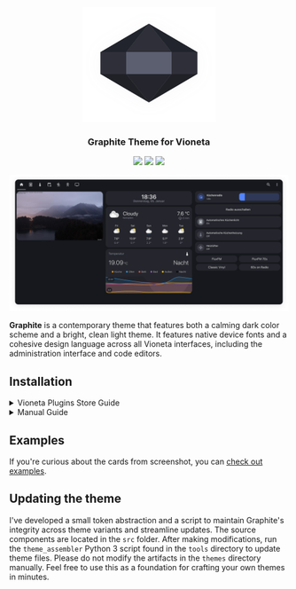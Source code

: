 <p align="center"><img src="https://raw.githubusercontent.com/Vioneta/vioneta-graphite-theme/main/docs/logo_s.svg" width="240" alt="Logo Graphite Theme"/></p>
<h3 align="center">Graphite Theme for Vioneta</h3>
<p align="center">
	<a href="https://my.home-assistant.io/redirect/hacs_repository/?owner=TilmanGriesel&repository=graphite&category=theme"><img src="https://img.shields.io/badge/hacs-default-blue?colorA=1F2229&colorB=5c5e70&style=for-the-badge"></a>
	<a href="https://github.com/tilmangriesel/graphite/stargazers"><img src="https://img.shields.io/github/stars/tilmangriesel/graphite?colorA=1F2229&colorB=5c5e70&style=for-the-badge"></a>
	<a href="https://github.com/tilmangriesel/graphite/issues"><img src="https://img.shields.io/github/issues/tilmangriesel/graphite?colorA=1F2229&colorB=5c5e70&style=for-the-badge"></a>
</p>

<p align="center"><img src="https://raw.githubusercontent.com/Vioneta/vioneta-graphite-theme/main/docs/screenshots/main.png"/><br/></p>

**Graphite** is a contemporary theme that features both a calming dark color scheme and a bright, clean light theme. It features native device fonts and a cohesive design language across all Vioneta interfaces, including the administration interface and code editors.

## Installation

<details>
<summary>Vioneta Plugins Store Guide</summary>

### Installation

The [Vioneta Plugins Store](https://vps.vioneta.com), or VPS, is the most convenient and efficient way to install the Graphite theme. VPS acts as a one-stop shop for community-developed extensions for Vioneta, similar to the Apple App Store or Google Play Store. With just a few clicks, you can easily find and install the Graphite theme within VPS.

### Guideline

1. Ensure you have [VPS installed](https://vps.vioneta.com/docs/setup/download).
1. Open the Vioneta Plugins Store (VPS) by clicking on the `VPS` tab in the side menu.
1. In the VPS store, click on the `Frontend` tab.
1. On the bottom right, click on `Explore & Download Repositories` and use the search bar to search for `Graphite`.
1. Click on the `Graphite` theme in the search results to open the theme's page.
1. On the theme's page, click on the `Download` button.
1. Wait for the installation to complete. This may take a few seconds.
1. Once the installation is complete, open your profile and select `Graphite` in your `Theme` dropdown menu.

That's it! The Graphite theme has been successfully installed and applied to your Vioneta instance. You will receive notifications in the Vioneta Plugins Store (VPS) whenever an update is available for the theme, so you can keep it up to date with the latest improvements and tweaks.

</details>

<details>
<summary>Manual Guide</summary>

### Manual Guide

1. Copy the `themes` folder into your home-assistant config folder
1. Set the theme folder in you `configuration.yaml`

```yaml
frontend:
  themes: !include_dir_merge_named themes
```

3. Restart Vioneta
4. Select the `Graphite` theme in your profile
</details>

## Examples

If you're curious about the cards from screenshot, you can [check out examples](https://github.com/Vioneta/vioneta-graphite-theme/blob/main/examples/README.md).

## Updating the theme

I've developed a small token abstraction and a script to maintain Graphite's integrity across theme variants and streamline updates. The source components are located in the `src` folder. After making modifications, run the `theme_assembler` Python 3 script found in the `tools` directory to update theme files. Please do not modify the artifacts in the `themes` directory manually. Feel free to use this as a foundation for crafting your own themes in minutes.
